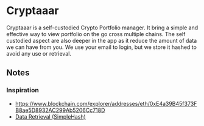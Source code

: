 # Cryptaaar

Cryptaaar is a self-custodied Crypto Portfolio manager. It bring a simple and effective way to view portfolio on the go cross multiple chains.
The self custodied aspect are also deeper in the app as it reduce the amount of data we can have from you. We use your email to login, but we store it hashed to avoid any use or retrieval.

## Notes

### Inspiration

- https://www.blockchain.com/explorer/addresses/eth/0xE4a39B45f373FB8ae5D8932AC299Ab5206Cc718D
- [Data Retrieval (SimpleHash)](https://docs.simplehash.com/reference/reverse-ens-lookup)

